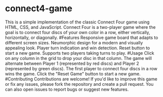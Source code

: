 # connect4-game
This is a simple implementation of the classic Connect Four game using HTML, CSS, and JavaScript. Connect Four is a two-player game where the goal is to connect four discs of your own color in a row, either vertically, horizontally, or diagonally.
#Features
Responsive game board that adapts to different screen sizes.
Neumorphic design for a modern and visually appealing look.
Player turn indication and win detection.
Reset button to start a new game.
Supports two players taking turns to play.
#Usage
Click on any column in the grid to drop your disc in that column.
The game will alternate between Player 1 (represented by red discs) and Player 2 (represented by green discs).
The first player to connect four discs in a row wins the game.
Click the "Reset Game" button to start a new game.
#Contributing
Contributions are welcome! If you'd like to improve this game or fix any issues, please fork the repository and create a pull request. You can also open issues to report bugs or suggest new features.
